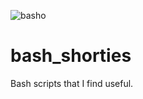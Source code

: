 ![basho](https://repository-images.githubusercontent.com/210907954/c4c29c00-e50b-11e9-9730-8d1cc6030016)
# bash_shorties

Bash scripts that I find useful.

